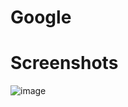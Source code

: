 # Google



# Screenshots

![image](https://user-images.githubusercontent.com/72864817/174292260-45885abb-095d-4a01-afb1-e8635a73bd7e.png)




